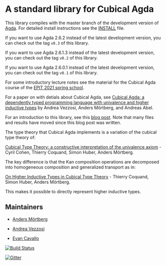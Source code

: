 A standard library for Cubical Agda
===================================

This library compiles with the master branch of the development
version of [Agda](https://github.com/agda/agda/). For detailed install
instructions see the
[INSTALL](https://github.com/agda/cubical/blob/master/INSTALL.md)
file.

If you want to use Agda 2.6.2 instead of the latest development version, you
can check out the tag `v0.3` of this library.

If you want to use Agda 2.6.1.3 instead of the latest development version, you
can check out the tag `v0.2` of this library.

If you want to use Agda 2.6.0.1 instead of the latest development version, you
can check out the tag `v0.1` of this library.

For some introductory lecture notes see the material for the Cubical Agda course
of the [EPIT 2021 spring school](https://github.com/HoTT/EPIT-2020/blob/main/04-cubical-type-theory/).

For a paper on with detials about Cubical Agda, see [Cubical Agda: a dependently typed
programming language with univalence and higher inductive
types](https://dl.acm.org/doi/10.1145/3341691) by Andrea Vezzosi, Anders
Mörtberg, and Andreas Abel.

For an introduction to this library, see this [blog
post](https://homotopytypetheory.org/2018/12/06/cubical-agda/). Note that many
files and results have moved since this blog post was written.

The type theory that Cubical Agda implements is a variation of the
cubical type theory of:

[Cubical Type Theory: a constructive interpretation of the univalence
axiom](https://arxiv.org/abs/1611.02108) - Cyril Cohen, Thierry
Coquand, Simon Huber, Anders Mörtberg.


The key difference is that the Kan composition operations are
decomposed into homogeneous composition and generalized transport as
in:

[On Higher Inductive Types in Cubical Type
Theory](https://arxiv.org/abs/1802.01170) - Thierry Coquand, Simon
Huber, Anders Mörtberg.

This makes it possible to directly represent higher inductive types.

Maintainers
-----------

* [Anders Mörtberg](https://staff.math.su.se/anders.mortberg/)

* [Andrea Vezzosi](http://saizan.github.io/)

* [Evan Cavallo](https://staff.math.su.se/evan.cavallo/)

[![Build Status](https://travis-ci.org/agda/cubical.svg?branch=master)](https://travis-ci.org/agda/cubical)

[![Gitter](https://badges.gitter.im/agda/cubical.svg)](https://gitter.im/agda/cubical?utm_source=badge&utm_medium=badge&utm_campaign=pr-badge)
